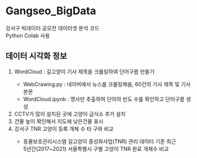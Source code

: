 <div><h1>Gangseo_BigData</h1></div>
강서구 빅데이터 공모전 데이터셋 분석 코드
<br>
Python Colab 사용
<br>
<h2>데이터 시각화 정보</h2>
<ol>
<li>WordCloud : 길고양이 기사 제목을 크롤링하여 단어구름 만들기</li>
<ul>
<li>WebCrawing.py : 네이버에서 뉴스를 크롤링해옴, 60건의 기사 제목 및 기사 본문 </li>
<li>WordCloud.ipynb : 명사만 추출하여 단어의 빈도 수를 확인하고 단어구름 생성 </li>
</ul>
<li>CCTV가 많이 설치된 곳에 고양이 급식소 추가 설치</li>
<li>건물 높이 확인해서 지도에 낮은건물 표시 </li>
<li>강서구 TNR 고양이 등록 개체 수 타 구와 비교 </li>
  <ul>
  <li>동물보호관리시스템 길고양이 중성화사업(TNR) 관리 데이터 기준 최근<br>
    5년간(2017~2021) 서울특별시 구별 고양이 TNR 완료 개체수 비교 </li>
</ol>
</div>
